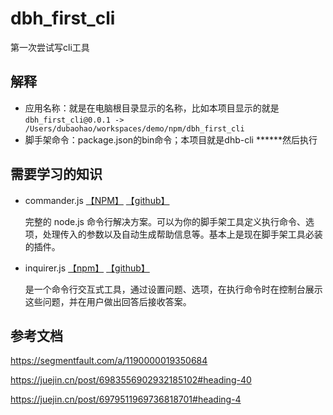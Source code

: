 # dbh_first_cli
第一次尝试写cli工具
## 解释
- 应用名称：就是在电脑根目录显示的名称，比如本项目显示的就是`dbh_first_cli@0.0.1 -> /Users/dubaohao/workspaces/demo/npm/dbh_first_cli`
- 脚手架命令：package.json的bin命令；本项目就是dhb-cli ******然后执行


## 需要学习的知识
- commander.js 
  [【NPM】](https://www.npmjs.com/package/commander) 
  [【github】](https://github.com/tj/commander.js)

  完整的 node.js 命令行解决方案。可以为你的脚手架工具定义执行命令、选项，处理传入的参数以及自动生成帮助信息等。基本上是现在脚手架工具必装的插件。

- inquirer.js
  [【npm】](https://www.npmjs.com/package/inquirer)
  [【github】](https://github.com/SBoudrias/Inquirer.js)

  是一个命令行交互式工具，通过设置问题、选项，在执行命令时在控制台展示这些问题，并在用户做出回答后接收答案。

## 参考文档

https://segmentfault.com/a/1190000019350684

https://juejin.cn/post/6983556902932185102#heading-40

https://juejin.cn/post/6979511969736818701#heading-4